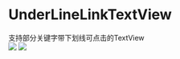 # UnderLineLinkTextView
支持部分关键字带下划线可点击的TextView<br>
    <declare-styleable name="AutoLinkStyleTextView">
        <attr name="AutoLinkStyleTextView_text_value" format="string|reference"/>
        <attr name="AutoLinkStyleTextView_default_color" format="color|reference"/>
        <attr name="AutoLinkStyleTextView_has_under_line" format="boolean"/>
    </declare-styleable>
![](https://github.com/wangshaolei/UnderLineLinkTextView/blob/master/img/1.png)   ![](https://github.com/wangshaolei/UnderLineLinkTextView/blob/master/img/2.png)
